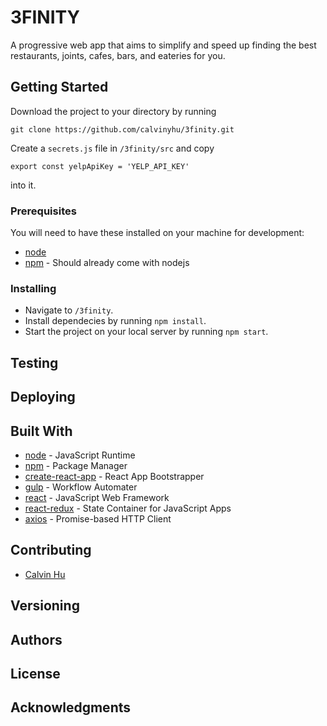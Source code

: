 # 3FINITY

A progressive web app that aims to simplify and speed up finding the best restaurants, joints, cafes, bars, and eateries for you.

## Getting Started

Download the project to your directory by running
```
git clone https://github.com/calvinyhu/3finity.git
```
Create a `secrets.js` file in `/3finity/src` and copy
```
export const yelpApiKey = 'YELP_API_KEY'
```
into it.

### Prerequisites

You will need to have these installed on your machine for development:
- [node](https://nodejs.org/en/)
- [npm](https://www.npmjs.com/get-npm) - Should already come with nodejs

### Installing

- Navigate to `/3finity`.
- Install dependecies by running `npm install`.
- Start the project on your local server by running `npm start`.

## Testing

## Deploying

## Built With

- [node](https://nodejs.org/en/) - JavaScript Runtime
- [npm](https://docs.npmjs.com/) - Package Manager
- [create-react-app](https://github.com/facebookincubator/create-react-app) - React App Bootstrapper
- [gulp](https://github.com/gulpjs/gulp/blob/v3.9.1/docs/API.md) - Workflow Automater
- [react](https://reactjs.org/) - JavaScript Web Framework
- [react-redux](https://redux.js.org/basics/usagewithreact) - State Container for JavaScript Apps
- [axios](https://www.npmjs.com/package/axios) - Promise-based HTTP Client

## Contributing

- [Calvin Hu](https://github.com/calvinyhu)

## Versioning

## Authors

## License

## Acknowledgments
